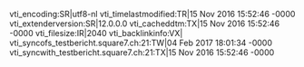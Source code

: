 vti_encoding:SR|utf8-nl
vti_timelastmodified:TR|15 Nov 2016 15:52:46 -0000
vti_extenderversion:SR|12.0.0.0
vti_cacheddtm:TX|15 Nov 2016 15:52:46 -0000
vti_filesize:IR|2040
vti_backlinkinfo:VX|
vti_syncofs_testbericht.square7.ch\:21:TW|04 Feb 2017 18:01:34 -0000
vti_syncwith_testbericht.square7.ch\:21:TX|15 Nov 2016 15:52:46 -0000
